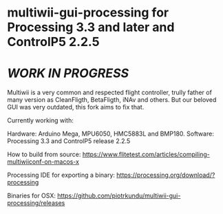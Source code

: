# multiwii-gui-processing for Processing 3.3 and later and ControlP5 2.2.5
# ***WORK IN PROGRESS***

Multiwii is a very common and respected flight controller, trully father of many version as CleanFligth, BetaFligth, iNAv and others.
But our beloved GUI was very outdated, this fork aims to fix that.

Currently working with:

Hardware: Arduino Mega, MPU6050, HMC5883L and BMP180.
Software: Processing 3.3 and ControlP5 release 2.2.5

How to build from source:
https://www.flitetest.com/articles/compiling-multiwiiconf-on-macos-x

Processing IDE for exporting a binary:
https://processing.org/download/?processing

Binaries for OSX: https://github.com/piotrkundu/multiwii-gui-processing/releases
